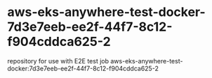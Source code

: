 # aws-eks-anywhere-test-docker-7d3e7eeb-ee2f-44f7-8c12-f904cddca625-2
repository for use with E2E test job aws-eks-anywhere-test-docker:7d3e7eeb-ee2f-44f7-8c12-f904cddca625-2
